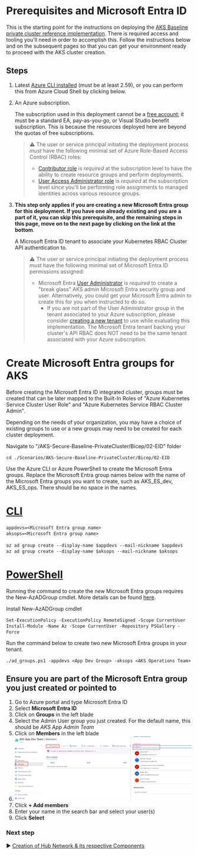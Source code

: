 # Prerequisites and Microsoft Entra ID 

This is the starting point for the instructions on deploying the [AKS Baseline private cluster reference implementation](../README.md). There is required access and tooling you'll need in order to accomplish this. Follow the instructions below and on the subsequent pages so that you can get your environment ready to proceed with the AKS cluster creation.

## Steps

1. Latest [Azure CLI installed](https://learn.microsoft.com/cli/azure/install-azure-cli?view=azure-cli-latest) (must be at least 2.59), or you can perform this from Azure Cloud Shell by clicking below.
1. An Azure subscription.

   The subscription used in this deployment cannot be a [free account](https://azure.microsoft.com/free); it must be a standard EA, pay-as-you-go, or Visual Studio benefit subscription. This is because the resources deployed here are beyond the quotas of free subscriptions.

   > :warning: The user or service principal initiating the deployment process _must_ have the following minimal set of Azure Role-Based Access Control (RBAC) roles:
   >
   > * [Contributor role](https://learn.microsoft.com/azure/role-based-access-control/built-in-roles#contributor) is _required_ at the subscription level to have the ability to create resource groups and perform deployments.
   > * [User Access Administrator role](https://learn.microsoft.com/azure/role-based-access-control/built-in-roles#user-access-administrator) is _required_ at the subscription level since you'll be performing role assignments to managed identities across various resource groups.

1. **This step only applies if you are creating a new Microsoft Entra group for this deployment. If you have one already existing and you are a part of it, you can skip this prerequisite, and the remaining steps in this page, move on to the next page by clicking on the link at the bottom**.
   
   A Microsoft Entra ID tenant to associate your Kubernetes RBAC Cluster API authentication to.

   > :warning: The user or service principal initiating the deployment process _must_ have the following minimal set of Microsoft Entra ID permissions assigned:
   >
   > * Microsoft Entra [User Administrator](https://learn.microsoft.com/entra/identity/role-based-access-control/permissions-reference#user-administrator-permissions) is _required_ to create a "break glass" AKS admin Microsoft Entra security group and user. Alternatively, you could get your Microsoft Entra admin to create this for you when instructed to do so.
   >   * If you are not part of the User Administrator group in the tenant associated to your Azure subscription, please consider [creating a new tenant](https://learn.microsoft.com/entra/fundamentals/create-new-tenant#create-a-new-tenant-for-your-organization) to use while evaluating this implementation. The Microsoft Entra tenant backing your cluster's API RBAC does NOT need to be the same tenant associated with your Azure subscription.

# Create Microsoft Entra groups for AKS

Before creating the Microsoft Entra ID integrated cluster, groups must be created that can be later mapped to the Built-In Roles of "Azure Kubernetes Service Cluster User Role" and "Azure Kubernetes Service RBAC Cluster Admin".

Depending on the needs of your organization, you may have a choice of existing groups to use or a new groups may need to be created for each cluster deployment.  

Navigate to "/AKS-Secure-Baseline-PrivateCluster/Bicep/02-EID" folder

```azurecli
cd ./Scenarios/AKS-Secure-Baseline-PrivateCluster/Bicep/02-EID
```

Use the Azure CLI or Azure PowerShell to create the Microsoft Entra groups. Replace the Microsoft Entra group names below with the name of the Microsoft Entra groups you want to create, such as AKS_ES_dev, AKS_ES_ops. There should be no space in the names.

# [CLI](#tab/CLI)

```azurecli
appdevs=<Microsoft Entra group name>
aksops=<Microsoft Entra group name>

az ad group create --display-name $appdevs --mail-nickname $appdevs
az ad group create --display-name $aksops --mail-nickname $aksops
```

# [PowerShell](#tab/PowerShell)

Running the command to create the new Microsoft Entra groups requires the New-AzADGroup cmdlet. More details can be found [here](https://learn.microsoft.com/powershell/azure/install-az-ps).

Install New-AzADGroup cmdlet

```azurepowershell
Set-ExecutionPolicy -ExecutionPolicy RemoteSigned -Scope CurrentUser
Install-Module -Name Az -Scope CurrentUser -Repository PSGallery -Force
```

Run the command below to create two new Microsoft Entra groups in your tenant. 

```azurepowershell
./ad_groups.ps1 -appdevs <App Dev Group> -aksops <AKS Operations Team>
```

## Ensure you are part of the Microsoft Entra group you just created or pointed to

1. Go to Azure portal and type Microsoft Entra ID
2. Select **Microsoft Entra ID**
3. Click on **Groups** in the left blade
4. Select the Admin User group you just created. For the default name, this should be *AKS App Admin Team*
5. Click on **Members** in the left blade
6. ![Location of private link for keyvault](../media/adding-to-eid-group.png)
7. Click **+ Add members**
8. Enter your name in the search bar and select your user(s)
9. Click **Select**

### Next step

:arrow_forward: [Creation of Hub Network & its respective Components](./03-network-hub.md)
